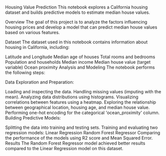 Housing Value Prediction
This notebook explores a California housing dataset and builds predictive models to estimate median house values.

Overview
The goal of this project is to analyze the factors influencing housing prices and develop a model that can predict median house values based on various features.

Dataset
The dataset used in this notebook contains information about housing in California, including:

Latitude and Longitude
Median age of houses
Total rooms and bedrooms
Population and households
Median income
Median house value (target variable)
Ocean proximity
Analysis and Modeling
The notebook performs the following steps:

Data Exploration and Preparation:

Loading and inspecting the data.
Handling missing values (imputing with the mean).
Analyzing data distributions using histograms.
Visualizing correlations between features using a heatmap.
Exploring the relationship between geographical location, housing age, and median house value.
Performing one-hot encoding for the categorical 'ocean_proximity' column.
Building Predictive Models:

Splitting the data into training and testing sets.
Training and evaluating two regression models:
Linear Regression
Random Forest Regressor
Comparing the performance of the models using R2 score and Mean Squared Error.
Results
The Random Forest Regressor model achieved better results compared to the Linear Regression model on this dataset.
